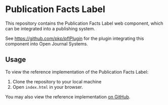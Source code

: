 # Publication Facts Label
This repository contains the Publication Facts Label web component, which can be integrated into a publishing system.

See https://github.com/pkp/pflPlugin for the plugin integrating this component into Open Journal Systems.

## Usage

To view the reference implementation of the Publication Facts Label:

1. Clone the repository to your local machine
2. Open `index.html` in your browser.

You may also view the reference implementation <a href="https://pkp.github.io/pfl/">on GitHub</a>.
